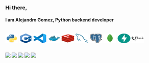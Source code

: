 ### Hi there, 
#### I am Alejandro Gomez, Python backend developer

<!--
**xandross389/xandross389** is a ✨ _special_ ✨ repository because its `README.md` (this file) appears on your GitHub profile.

Here are some ideas to get you started:

- 🔭 I’m currently working on ...
- 🌱 I’m currently learning ...
- 👯 I’m looking to collaborate on ...
- 🤔 I’m looking for help with ...
- 💬 Ask me about ...
- 📫 How to reach me: ...
- 😄 Pronouns: ...
- ⚡ Fun fact: ...
-->

<div style="display: inline_block"><br>
  <img align="center" alt="Xandross-Python" height="30" width="40" src="https://github.com/devicons/devicon/blob/master/icons/python/python-original.svg">  
  <img align="center" alt="Xandross-C++" height="30" width="40" src="https://github.com/devicons/devicon/blob/master/icons/cplusplus/cplusplus-original.svg">
  <img align="center" alt="Xandross-C++" height="30" width="40" src="https://raw.githubusercontent.com/devicons/devicon/master/icons/vscode/vscode-original.svg">
  <img align="center" alt="Xandross-Docker" height="30" width="40" src="https://raw.githubusercontent.com/devicons/devicon/master/icons/docker/docker-original.svg"> 
  <img align="center" alt="Xandross-Docker" height="30" width="40" src="https://raw.githubusercontent.com/devicons/devicon/master/icons/redis/redis-original.svg">
   <img align="center" alt="Xandross-MySQL" height="30" width="40" src="https://raw.githubusercontent.com/devicons/devicon/master/icons/mysql/mysql-original.svg">
  <img align="center" alt="Xandross-PostgreSQL" height="30" width="40" src="https://raw.githubusercontent.com/devicons/devicon/master/icons/postgresql/postgresql-original.svg">
  <img align="center" alt="Xandross-MongoDB" height="30" width="40" src="https://raw.githubusercontent.com/devicons/devicon/master/icons/mongodb/mongodb-original.svg">  
  <img align="center" alt="Xandross-FastAPI" height="30" width="40" src="https://raw.githubusercontent.com/devicons/devicon/master/icons/fastapi/fastapi-original.svg">
  <img align="center" alt="Xandross-Flask" height="30" width="40" src="https://github.com/devicons/devicon/blob/master/icons/flask/flask-original-wordmark.svg">   
  <!--
<img align="center" alt="Xandross-DJango" height="30" width="40" src="https://raw.githubusercontent.com/devicons/devicon/master/icons/django/django-plain-wordmark.svg">   
  <img align="center" alt="Xandross-Bash" height="30" width="40" src="https://raw.githubusercontent.com/devicons/devicon/master/icons/bash/bash-plain.svg">  
  <img align="center" alt="Xandross-Debian" height="30" width="40" src="https://raw.githubusercontent.com/devicons/devicon/master/icons/debian/debian-original.svg">  
  <img align="center" alt="Xandross-Linux" height="30" width="40" src="https://raw.githubusercontent.com/devicons/devicon/master/icons/linux/linux-original.svg"> 
-->
  
</div>
  
  ##
 
<div>
  <a href="https://www.linkedin.com/in/alejandro-gomez-jimenez" target="_blank"><img src="https://img.shields.io/badge/-LinkedIn-%230077B5?style=for-the-badge&logo=linkedin&logoColor=white" target="_blank"></a> 
  <a href="https://t.me/XandrOSS389" target="_blank"><img src="https://img.shields.io/badge/Telegram-2CA5E0?style=for-the-badge&logo=telegram&logoColor=white" target="_blank"></a> 
  <a href="https://wa.me/5354389534" target="_blank"><img src="https://img.shields.io/badge/WhatsApp-25D366?style=for-the-badge&logo=whatsapp&logoColor=white" target="_blank"></a>
  <a href="https://wa.me/5354389534" target="_blank"><img src="https://img.shields.io/badge/Signal-%23039BE5.svg?&style=for-the-badge&logo=Signal&logoColor=white" target="_blank"></a>
  <a href = "mailto:xandross389@gmail.com"><img src="https://img.shields.io/badge/-Gmail-%23333?style=for-the-badge&logo=gmail&logoColor=white" target="_blank"></a>  
</div>
